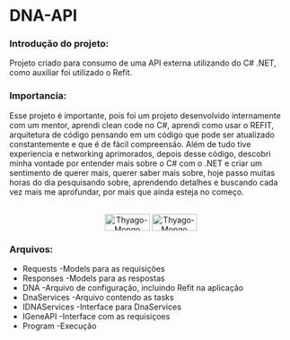 # DNA-API

### Introdução do projeto:

Projeto criado para consumo de uma API externa utilizando do C# .NET, como auxiliar foi utilizado o Refit.

### Importancia:

  Esse projeto é importante, pois foi um projeto desenvolvido internamente com um mentor, aprendi clean code no C#,
aprendi como usar o REFIT, arquitetura de código pensando em um código que pode ser atualizado constantemente
e que é de fácil compreensão. Além de tudo tive experiencia e networking aprimorados, depois desse código, descobri
minha vontade por entender mais sobre o C# com o .NET e criar um sentimento de querer mais, querer saber mais sobre,
hoje passo muitas horas do dia pesquisando sobre, aprendendo detalhes e buscando cada vez mais me aprofundar, por mais
que ainda esteja no começo.


<div style="display: inline_block" align="center"><br>
  <img align="center" alt="Thyago-Mongo" height="30" width="80" src="https://img.shields.io/badge/C%23-239120?style=for-the-badge&logo=c-sharp&logoColor=white">
  <img align="center" alt="Thyago-Mongo" height="30" width="80" src="https://img.shields.io/badge/.NET-5C2D91?style=for-the-badge&logo=.net&logoColor=white">
</div>

### Arquivos:
  * Requests
    -Models para as requisições
  * Responses
    -Models para as respostas
  * DNA
    -Arquivo de configuração, incluindo Refit na aplicação
  * DnaServices
    -Arquivo contendo as tasks
  * IDNAServices
    -Interface para DnaServices
  * IGeneAPI
    -Interface com as requisiçoes
  * Program
    -Execução
    
